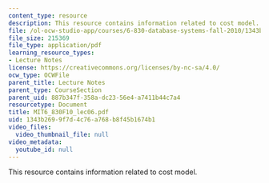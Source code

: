 ```yaml
---
content_type: resource
description: This resource contains information related to cost model.
file: /ol-ocw-studio-app/courses/6-830-database-systems-fall-2010/1343b2699f7d4c76a768b8f45b1674b1_MIT6_830F10_lec06.pdf
file_size: 215369
file_type: application/pdf
learning_resource_types:
- Lecture Notes
license: https://creativecommons.org/licenses/by-nc-sa/4.0/
ocw_type: OCWFile
parent_title: Lecture Notes
parent_type: CourseSection
parent_uid: 887b347f-358a-dc23-56e4-a7411b44c7a4
resourcetype: Document
title: MIT6_830F10_lec06.pdf
uid: 1343b269-9f7d-4c76-a768-b8f45b1674b1
video_files:
  video_thumbnail_file: null
video_metadata:
  youtube_id: null
---
```

This resource contains information related to cost model.